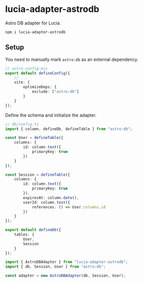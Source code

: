 # lucia-adapter-astrodb

Astro DB adapter for Lucia.

```
npm i lucia-adapter-astrodb
```

## Setup

You need to manually mark `astro:db` as an external dependency.

```ts
// astro.config.mjs
export default defineConfig({
	// ...
	vite: {
		optimizeDeps: {
			exclude: ["astro:db"]
		}
	}
});
```

Define the schema and initialize the adapter.

```ts
// db/config.ts
import { column, defineDb, defineTable } from "astro:db";

const User = defineTable({
	columns: {
		id: column.text({
			primaryKey: true
		})
	}
});

const Session = defineTable({
	columns: {
		id: column.text({
			primaryKey: true
		}),
		expiresAt: column.date(),
		userId: column.text({
			references: () => User.columns.id
		})
	}
});

export default defineDb({
	tables: {
		User,
		Session
	}
});
```

```ts
import { AstroDBAdapter } from "lucia-adapter-astrodb";
import { db, Session, User } from "astro:db";

const adapter = new AstroDBAdapter(db, Session, User);
```
